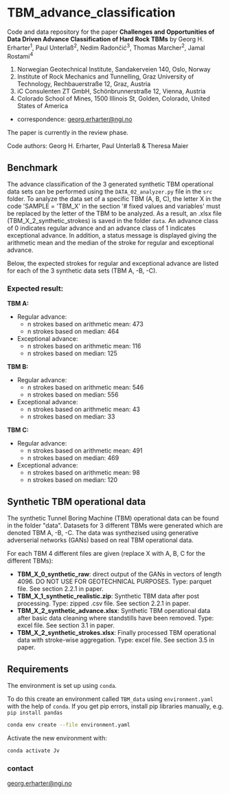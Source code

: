 # TBM_advance_classification
Code and data repository for the paper **Challenges and Opportunities of Data Driven Advance Classification of Hard Rock TBMs** by Georg H. Erharter<sup>1</sup>, Paul Unterlaß<sup>2</sup>, Nedim Radončić<sup>3</sup>, Thomas Marcher<sup>2</sup>, Jamal Rostami<sup>4</sup>

1)	Norwegian Geotechnical Institute, Sandakerveien 140, Oslo, Norway
2)	Institute of Rock Mechanics and Tunnelling, Graz University of Technology, Rechbauerstraße 12, Graz, Austria
3)	iC Consulenten ZT GmbH, Schönbrunnerstraße 12, Vienna, Austria
4)	Colorado School of Mines, 1500 Illinois St, Golden, Colorado, United States of America
* correspondence: georg.erharter@ngi.no

The paper is currently in the review phase.

Code authors: Georg H. Erharter, Paul Unterlaß & Theresa Maier

## Benchmark
The advance classification of the 3 generated synthetic TBM operational data sets can be performed using the `DATA_02_analyzer.py` file in the `src` folder. To analyze the data set of a specific TBM (A, B, C), the letter X in the code 'SAMPLE = 'TBM_X' in the section '# fixed values and variables' must be replaced by the letter of the TBM to be analyzed. As a result, an .xlsx file (TBM_X_2_synthetic_strokes) is saved in the folder `data`. An advance class of 0 indicates regular advance and an advance class of 1 indicates exceptional advance. In addition, a status message is displayed giving the arithmetic mean and the median of the stroke for regular and exceptional advance.

Below, the expected strokes for regular and exceptional advance are listed for each of the 3 synthetic data sets (TBM A, -B, -C).

### Expected result:

**TBM A:**
- Regular advance:
	- n strokes based on arithmetic mean: 473
	- n strokes based on median: 464
- Exceptional advance:
	- n strokes based on arithmetic mean: 116
	- n strokes based on median: 125

**TBM B:**
- Regular advance:
	- n strokes based on arithmetic mean: 546
	- n strokes based on median: 556
- Exceptional advance:
	- n strokes based on arithmetic mean: 43
	- n strokes based on median: 33

**TBM C:**
- Regular advance:
	- n strokes based on arithmetic mean: 491
	- n strokes based on median: 469
- Exceptional advance:
	- n strokes based on arithmetic mean: 98
	- n strokes based on median: 120

## Synthetic TBM operational data
The synthetic Tunnel Boring Machine (TBM) operational data can be found in the folder "data". Datasets for 3 different TBMs were generated which are denoted TBM A, -B, -C. The data was synthezised using generative adverserial networks (GANs) based on real TBM operational data.

For each TBM 4 different files are given (replace X with A, B, C for the different TBMs):
- **TBM_X_0_synthetic_raw**: direct output of the GANs in vectors of length 4096. DO NOT USE FOR GEOTECHNICAL PURPOSES. Type: parquet file. See section 2.2.1 in paper.
- **TBM_X_1_synthetic_realistic.zip**: Synthetic TBM data after post processing. Type: zipped .csv file. See section 2.2.1 in paper.
- **TBM_X_2_synthetic_advance.xlsx**: Synthetic TBM operational data after basic data cleaning where standstills have been removed. Type: excel file. See section 3.1 in paper.
- **TBM_X_2_synthetic_strokes.xlsx**: Finally processed TBM operational data with stroke-wise aggregation. Type: excel file. See section 3.5 in paper.


## Requirements
The environment is set up using `conda`.

To do this create an environment called `TBM_data` using `environment.yaml` with the help of `conda`. If you get pip errors, install pip libraries manually, e.g. `pip install pandas`
```bash
conda env create --file environment.yaml
```

Activate the new environment with:

```bash
conda activate Jv
```

### contact
georg.erharter@ngi.no
